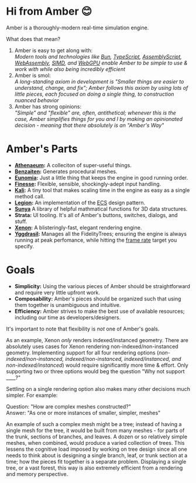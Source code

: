 # Hi from Amber 😊

Amber is a thoroughly-modern real-time simulation engine.

What does that mean?

1. Amber is easy to get along with:<br>
  _Modern tools and technologies like [Bun](https://bun.sh/), [TypeScript](https://www.typescriptlang.org/), [AssemblyScript](https://www.assemblyscript.org/), [WebAssembly](https://webassembly.org/), [SIMD](https://github.com/WebAssembly/simd), and [WebGPU](https://developer.mozilla.org/en-US/docs/Web/API/WebGPU_API) enable Amber to be simple to use & work with while also being incredibly efficient_
1. Amber is smol:<br>
  _A long-standing axiom in development is "Smaller things are easier to understand, change, and fix"; Amber follows this axiom by using lots of little pieces, each focused on doing a single thing, to construction nuanced behavior_
1. Amber has strong opinions:<br>
  _"Simple" and "flexible" are, often, antithetical; whenever this is the case, Amber simplifies things for you and I by making an opinionated decision - meaning that there absolutely is an "Amber's Way"_

# Amber's Parts

* **[Athenaeum](./src/lib/Athenaeum):** A colleciton of super-useful things.
* **[Benzaiten](./src/lib/Benzaiten):** Generates procedural meshes.
* **[Eunomia](./src/lib/Eunomia):** Just a little thing that keeps the engine in good running order.
* **[Finesse](./src/lib/Finesse):** Flexible, sensible, shockingly-adept input handling.
* **[Kali](./src/lib/Kali):** A tiny tool that makes scaling time in the engine as easy as a single method call.
* **[Legion](./src/lib/Legion):** An implementation of the [ECS](https://en.wikipedia.org/wiki/Entity_component_system) design pattern.
* **[Sunya](./Sunya)** A library of helpful mathmatical functions for 3D data structures.
* **Strata:** UI tooling. It's all of Amber's buttons, switches, dialogs, and stuff.
* **[Xenon](./src/lib/Xenon):** A blisteringly-fast, elegant rendering engine.
* **[Yggdrasil](./src/lib/Yggdrasil):** Manages all the FidelityTrees; ensuring the engine is always running at peak perfomance, while hitting the [frame rate](https://www.ign.com/articles/2014/11/05/understanding-frame-rate-and-its-importance) target you specify.

# Goals

* **Simplicity:** Using the various pieces of Amber should be straightforward and require very little upfront work.
* **Composability:** Amber's pieces should be organized such that using them together is unambiguous and intuitive.
* **Efficiency:** Amber strives to make the best use of available resources; including our time as developers/designers.

It's important to note that flexibility is _not_ one of Amber's goals.

As an example, Xenon _only_ renders indexed/instanced geometry. There are absolutely uses cases for Xenon rendering non-indexed/non-instanced geometry. Implementing support for all four rendering options (_non-indexed/non-instanced, indexed/non-instanced, indexed/instanced, and non-indexed/instanced_) would require significantly more time & effort. Only supporting two or three options would beg the question "Why not support ____?"

Settling on a single rendering option also makes many other decisions much simpler. For example:

Question: "How are complex meshes constructed?"<br>
Answer: "As one or more instances of smaller, simpler, meshes"

An example of such a complex mesh might be a tree; instead of having a single mesh for the tree, it would be built from many meshes - for parts of the trunk, sections of branches, and leaves. A dozen or so relatively simple meshes, when combined, would produce a varied collection of trees. This lessens the cognitive load imposed by working on tree design since all one needs to think about is designing a single branch, leaf, or trunk section at a time; how the pieces fit together is a separate problem. Displaying a single tree, or a vast forest, this way is also extremely efficient from a rendering and memory perspective.
